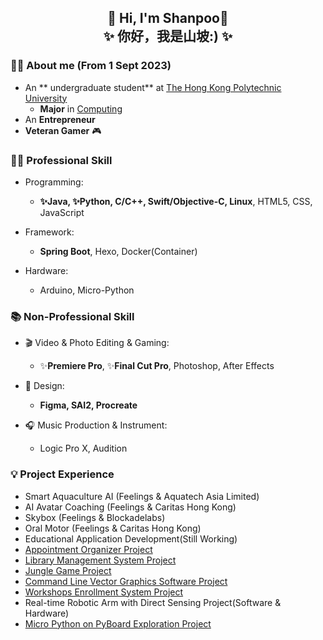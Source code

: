 ##  <center> 👋 Hi, I'm Shanpoo👋  <br> ✨ 你好，我是山坡:) ✨

### 👨‍🎓 About me (From 1 Sept 2023)
- An ** undergraduate student** at [The Hong Kong Polytechnic University](https://www.polyu.edu.hk/)
  - **Major** in [Computing](https://www.polyu.edu.hk/comp/)
- An **Entrepreneur**
- **Veteran Gamer** 🎮 

### 🧑‍💻 Professional Skill

- Programming:
  - **✨Java, ✨Python, C/C++, Swift/Objective-C, Linux**, HTML5, CSS, JavaScript

- Framework:
  - **Spring Boot**, Hexo, Docker(Container)
  
- Hardware:
  - Arduino, Micro-Python

### 📚 Non-Professional Skill

- 🎬 Video & Photo Editing & Gaming:
  - ✨**Premiere Pro**, ✨**Final Cut Pro**, Photoshop, After Effects

- 🧩 Design:
  - **Figma, SAI2, Procreate**

- 🎧 Music Production & Instrument:
  - Logic Pro X, Audition

### 💡 Project Experience
- Smart Aquaculture AI (Feelings & Aquatech Asia Limited)
- AI Avatar Coaching (Feelings & Caritas Hong Kong)
- Skybox (Feelings & Blockadelabs)
- Oral Motor (Feelings & Caritas Hong Kong)
- Educational Application Development(Still Working)
- [Appointment Organizer Project](https://github.com/ShanpooO/Appointment_Organizer_Project)
- [Library Management System Project](https://github.com/ShanpooO/Library_Management_System_Project)
- [Jungle Game Project](https://github.com/ShanpooO/Jungle_Game_Project)
- [Command Line Vector Graphics Software Project](https://github.com/ShanpooO/Command-Line_Vector_Graphics_Software)
- [Workshops Enrollment System Project](https://github.com/ShanpooO/Workshops_Enrollment_System_Project)
- Real-time Robotic Arm with Direct Sensing Project(Software & Hardware)
- [Micro Python on PyBoard Exploration Project](https://github.com/ShanpooO/Micro_Python)
<!--
**ShanpooO/ShanpooO** is a ✨ _special_ ✨ repository because its `README.md` (this file) appears on your GitHub profile.

Here are some ideas to get you started:

- 🔭 I’m currently working on ...
- 🌱 I’m currently learning ...
- 👯 I’m looking to collaborate on ...
- 🤔 I’m looking for help with ...
- 💬 Ask me about ...
- 📫 How to reach me: ...
- 😄 Pronouns: ...
- ⚡ Fun fact: ...
-->
